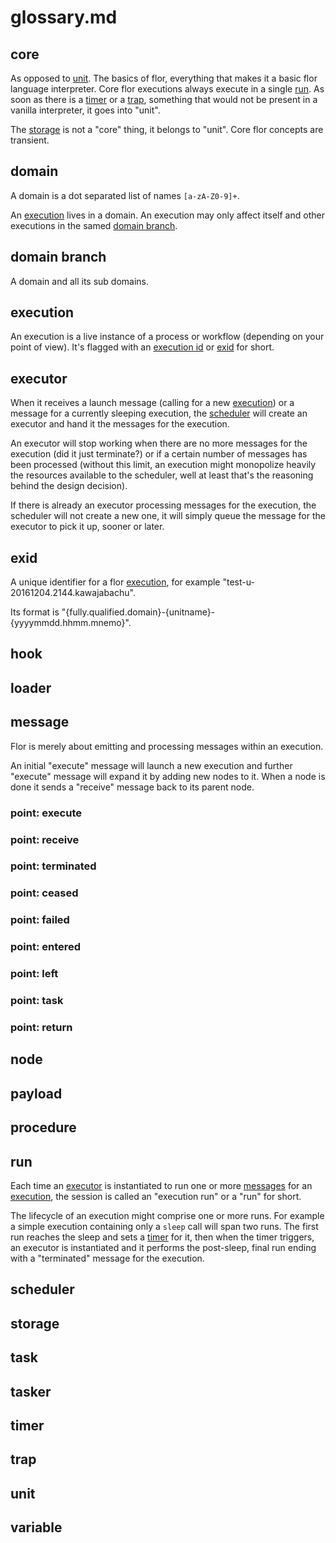 
# glossary.md

## core

As opposed to [unit](#unit). The basics of flor, everything that makes it a basic flor language interpreter. Core flor executions always execute in a single [run](#run). As soon as there is a [timer](#timer) or a [trap](#trap), something that would not be present in a vanilla interpreter, it goes into "unit".

The [storage](#storage) is not a "core" thing, it belongs to "unit". Core flor concepts are transient.

## domain

A domain is a dot separated list of names `[a-zA-Z0-9]+`.

An [execution](#execution) lives in a domain. An execution may only affect itself and other executions in the samed [domain branch](#domain_branch).

## domain branch

A domain and all its sub domains.

## execution

An execution is a live instance of a process or workflow (depending on your point of view). It's flagged with an [execution id](#exid) or [exid](#exid) for short.

## executor

When it receives a launch message (calling for a new [execution](#execution)) or a message for a currently sleeping execution, the [scheduler](#scheduler) will create an executor and hand it the messages for the execution.

An executor will stop working when there are no more messages for the execution (did it just terminate?) or if a certain number of messages has been processed (without this limit, an execution might monopolize heavily the resources available to the scheduler, well at least that's the reasoning behind the design decision).

If there is already an executor processing messages for the execution, the scheduler will not create a new one, it will simply queue the message for the executor to pick it up, sooner or later.

## exid

A unique identifier for a flor [execution](#execution), for example "test-u-20161204.2144.kawajabachu".

Its format is "{fully.qualified.domain}-{unitname}-{yyyymmdd.hhmm.mnemo}".

## hook
## loader

## message

Flor is merely about emitting and processing messages within an execution.

An initial "execute" message will launch a new execution and further "execute" message will expand it by adding new nodes to it. When a node is done it sends a "receive" message back to its parent node.

### point: execute
### point: receive
### point: terminated
### point: ceased
### point: failed
### point: entered
### point: left
### point: task
### point: return

## node
## payload
## procedure

## run

Each time an [executor](#executor) is instantiated to run one or more [messages](#message) for an [execution](#execution), the session is called an "execution run" or a "run" for short.

The lifecycle of an execution might comprise one or more runs. For example a simple execution containing only a `sleep` call will span two runs. The first run reaches the sleep and sets a [timer](#timer) for it, then when the timer triggers, an executor is instantiated and it performs the post-sleep, final run ending with a "terminated" message for the execution.

## scheduler
## storage
## task
## tasker
## timer
## trap
## unit
## variable

